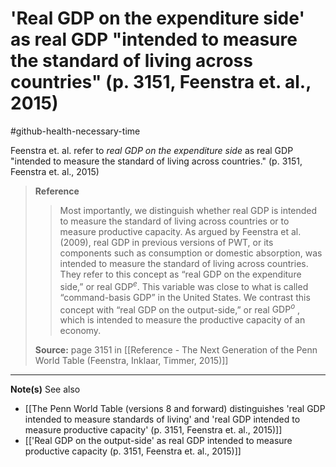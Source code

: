 # 'Real GDP on the expenditure side' as real GDP "intended to measure the standard of living across countries" (p. 3151, Feenstra et. al., 2015)
#github-health-necessary-time 

Feenstra et. al. refer to *real GDP on the expenditure side* as real GDP "intended to measure the standard of living across countries." (p. 3151, Feenstra et. al., 2015)

>**Reference**
>>Most importantly, we distinguish whether real GDP is intended to measure the standard of living across countries or to measure productive capacity. As argued by Feenstra et al. (2009), real GDP in previous versions of PWT, or its components such as consumption or domestic absorption, was intended to measure the standard of living across countries. They refer to this concept as “real GDP on the expenditure side,” or real $\text{GDP}^{e}$. This variable was close to what is called “command-basis GDP” in the United States. We contrast this concept with “real GDP on the output-side,” or real $\text{GDP}^{o}$ , which is intended to measure the productive capacity of an economy.
>
>**Source:** page 3151 in [[Reference - The Next Generation of the Penn World Table (Feenstra, Inklaar, Timmer, 2015)]]



---------------

**Note(s)**
See also
- [[The Penn World Table (versions 8 and forward) distinguishes 'real GDP intended to measure standards of living' and 'real GDP intended to measure productive capacity' (p. 3151, Feenstra et. al., 2015)]]
- [['Real GDP on the output-side' as real GDP intended to measure productive capacity (p. 3151, Feenstra et. al., 2015)]]